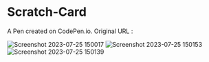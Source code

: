 
# Scratch-Card
A Pen created on CodePen.io. Original URL :


![Screenshot 2023-07-25 150017](https://github.com/kunal7216/Scratch-Card/assets/112888767/0ba9af4b-538e-42fb-9af3-9ce8f880c7e7)
![Screenshot 2023-07-25 150153](https://github.com/kunal7216/Scratch-Card/assets/112888767/526efdae-5277-4135-ae8f-5607294f36ec)
![Screenshot 2023-07-25 150139](https://github.com/kunal7216/Scratch-Card/assets/112888767/70d4df98-d89e-4100-8ca3-99e8696b2300)
